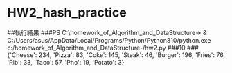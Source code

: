 # HW2_hash_practice
##執行結果
###PS C:\homework_of_Algorithm_and_DataStructure-> & C:/Users/asus/AppData/Local/Programs/Python/Python310/python.exe c:/homework_of_Algorithm_and_DataStructure-/hw2.py
###10
###{'Cheese': 234, 'Pizza': 83, 'Coke': 145, 'Steak': 46, 'Burger': 196, 'Fries': 76, 'Rib': 33, 'Taco': 57, 'Pho': 19, 'Potato': 3}

